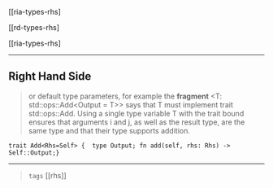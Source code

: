
[[ria-types-rhs]

[[rd-types-rhs]

[[ria-types-rhs]

---


## Right Hand Side

> or default type parameters, for example the **fragment** <T: std::ops::Add<Output = T>> says that T must implement trait std::ops::Add. Using a single type variable T with the trait bound ensures that arguments i and j, as well as the result type, are the same type and that their type supports addition.

```rust,no_run
trait Add<Rhs=Self> {  type Output; fn add(self, rhs: Rhs) -> Self::Output;}
```

---

> `tags` [[rhs]]
